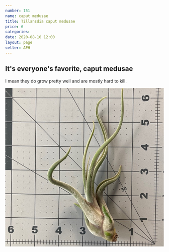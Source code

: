 ```yaml
---
number: 151
name: caput medusae
title: Tillansdia caput medusae
price: 6
categories: 
date: 2020-08-10 12:00
layout: page
seller: APH
---
```

## It's everyone's favorite, caput medusae

I mean they do grow pretty well and are mostly hard to kill.

!["Tillandsia caput medusae"](/i/IMG_0686.jpeg "Tillandsia caput medusae")
